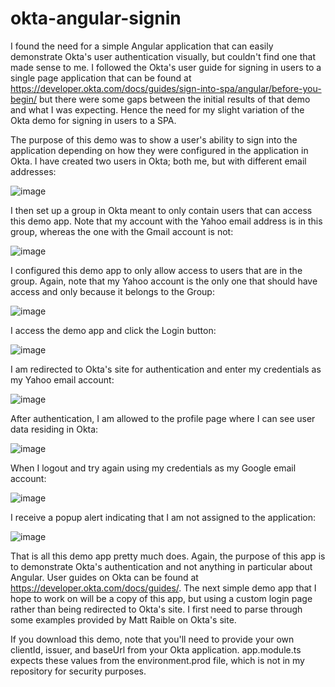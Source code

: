 # okta-angular-signin
I found the need for a simple Angular application that can easily demonstrate Okta's user authentication visually, but couldn't find one that made sense to me. I followed the Okta's user guide for signing in users to a single page application that can be found at https://developer.okta.com/docs/guides/sign-into-spa/angular/before-you-begin/ but there were some gaps between the initial results of that demo and what I was expecting. Hence the need for my slight variation of the Okta demo for signing in users to a SPA. 

The purpose of this demo was to show a user's ability to sign into the application depending on how they were configured in the application in Okta. I have created two users in Okta; both me, but with different email addresses:

![image](https://user-images.githubusercontent.com/3260654/121227706-ba0fec80-c840-11eb-9e6c-4a7e9e3410f5.png)

I then set up a group in Okta meant to only contain users that can access this demo app. Note that my account with the Yahoo email address is in this group, whereas the one with the Gmail account is not:

![image](https://user-images.githubusercontent.com/3260654/121227292-3f46d180-c840-11eb-9406-0cf0e793e210.png)

I configured this demo app to only allow access to users that are in the group. Again, note that my Yahoo account is the only one that should have access and only because it belongs to the Group:

![image](https://user-images.githubusercontent.com/3260654/121227605-99479700-c840-11eb-941b-bf1c11b8e281.png)

I access the demo app and click the Login button:

![image](https://user-images.githubusercontent.com/3260654/121222181-2982dd80-c83b-11eb-9b47-3837160cc9bc.png)

I am redirected to Okta's site for authentication and enter my credentials as my Yahoo email account:

![image](https://user-images.githubusercontent.com/3260654/121222560-7ff01c00-c83b-11eb-9029-f71893d7fcbc.png)

After authentication, I am allowed to the profile page where I can see user data residing in Okta:

![image](https://user-images.githubusercontent.com/3260654/121222856-c3e32100-c83b-11eb-871a-7056b2f32ac1.png)

When I logout and try again using my credentials as my Google email account:

![image](https://user-images.githubusercontent.com/3260654/121223038-f55bec80-c83b-11eb-818a-32110ed3fe40.png)

I receive a popup alert indicating that I am not assigned to the application:

![image](https://user-images.githubusercontent.com/3260654/121223234-2cca9900-c83c-11eb-89c8-0798acaeda0a.png)


That is all this demo app pretty much does. Again, the purpose of this app is to demonstrate Okta's authentication and not anything in particular about Angular. User guides on Okta can be found at https://developer.okta.com/docs/guides/. The next simple demo app that I hope to work on will be a copy of this app, but using a custom login page rather than being redirected to Okta's site. I first need to parse through some examples provided by Matt Raible on Okta's site.

If you download this demo, note that you'll need to provide your own clientId, issuer, and baseUrl from your Okta application. app.module.ts expects these values from the environment.prod file, which is not in my repository for security purposes.

